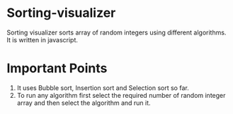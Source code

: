 # Sorting-visualizer
Sorting visualizer sorts array of random integers using different algorithms. It is written in javascript. 
# Important Points
1. It uses Bubble sort, Insertion sort and Selection sort so far.
2. To run any algorithm first select the required number of random integer array and then select the algorithm and run it.
